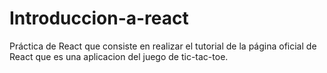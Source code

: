 # Introduccion-a-react
Práctica de React que consiste en realizar el tutorial de la página oficial de React que es una aplicacion del juego de tic-tac-toe.
